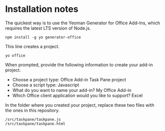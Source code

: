 <h1>Installation notes</h1>

<p>The quickest way is to use the Yeoman Generator for Office Add-Ins, which requires the latest LTS version of Node.js.</p>

````
npm install -g yo generator-office
````

<p>This line creates a project.</p>

````
yo office
````

<p>When prompted, provide the following information to create your add-in project.</p>
<ul>
<li>Choose a project type: Office Add-in Task Pane project</li>
<li>Choose a script type: Javascript</li>
<li>What do you want to name your add-in? My Office Add-in</li>
<li>Which Office client application would you like to support? Excel</li>
</ul>

<p>In the folder where you created your project, replace these two files with the ones in this repository.</p>

````
/src/taskpane/taskpane.js
/src/taskpane/taskpane.html
````
